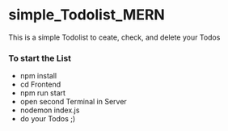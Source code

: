 # simple_Todolist_MERN

This is a simple Todolist to ceate, check, and delete your Todos

### To start the List

- npm install
- cd Frontend
- npm run start
- open second Terminal in Server
- nodemon index.js
- do your Todos ;)


